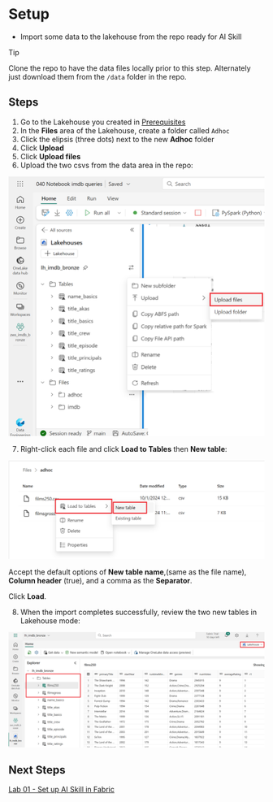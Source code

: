 # Setup

- Import some data to the lakehouse from the repo ready for AI Skill


> [!TIP]
> Clone the repo to have the data files locally prior to this step.  Alternately just download them from the `/data` folder in the repo.


## Steps
1.  Go to the Lakehouse you created in [Prerequisites](/prerequisites.md)
2. In the **Files** area of the Lakehouse, create a folder called `Adhoc`
3. Click the elipsis (three dots) next to the new **Adhoc** folder
4. Click **Upload**
5. Click **Upload files**
6. Upload the two csvs from the data area in the repo:

![Upload Files](/images/uploadfiles.png)

7. Right-click each file and click **Load to Tables** then **New table**:

![Load to Table](/images/loadtotables.png)

Accept the default options of **New table name**,(same as the file name), **Column header** (true), and a comma as the **Separator**.

Click **Load**.

8. When the import completes successfully, review the two new tables in Lakehouse mode:

![Lakehouse Mode](/images/lakehousemode.png)

## Next Steps
[Lab 01 - Set up AI Skill in Fabric](/labs/lab01/lab01.md)
